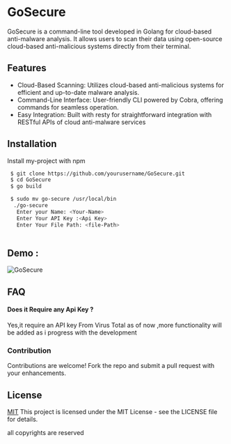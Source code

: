 
# GoSecure


GoSecure is a command-line tool developed in Golang for cloud-based anti-malware analysis. It allows users to scan their data using open-source cloud-based anti-malicious systems directly from their terminal.
## Features

- Cloud-Based Scanning: Utilizes cloud-based anti-malicious systems for efficient and up-to-date malware analysis.
- Command-Line Interface: User-friendly CLI powered by Cobra, offering commands for seamless operation.
- Easy Integration: Built with resty for straightforward integration with RESTful APIs of cloud anti-malware services


## Installation

Install my-project with npm

```bash
 $ git clone https://github.com/yourusername/GoSecure.git
 $ cd GoSecure
 $ go build
```
```bash
 $ sudo mv go-secure /usr/local/bin
  ./go-secure
   Enter your Name: <Your-Name>
   Enter Your API Key :<Api Key>
   Enter Your File Path: <file-Path>
    
```
## Demo :
  ![GoSecure](https://github.com/Er-Sadiq/Go-Secure/assets/125464939/63110286-49e8-4339-970e-5fcbac5235bd)

## FAQ

#### Does it Require any Api Key ?
 
Yes,it require an API key From Virus Total as of now ,more functionality will be added as i progress with the development

### Contribution
Contributions are welcome! Fork the repo and submit a pull request with your enhancements.


## License

[MIT](https://choosealicense.com/licenses/mit/) This project is licensed under the MIT License - see the LICENSE file for details.

all copyrights are reserved 

